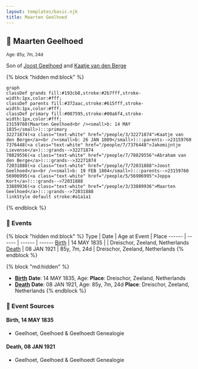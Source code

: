 ```yaml
---
layout: templates/basic.njk
title: Maarten Geelhoed
---
```

## 🔵 Maarten Geelhoed
<small>Age: 85y, 7m, 24d</small>

Son of [Joost Geelhoed](/people/7/72031888) and [Kaatje van den Berge](/people/3/32271874)

{% block "hidden md:block" %}
```mermaid
graph
classDef grands fill:#193cb8,stroke:#2b7fff,stroke-width:1px,color:#fff;
classDef parents fill:#372aac,stroke:#615fff,stroke-width:1px,color:#fff;
classDef primary fill:#007595,stroke:#00a6f4,stroke-width:1px,color:#fff;
23159760(Maarten Geelhoed<br /><small>b: 14 MAY 1835</small>):::primary
32271874(<a class="text-white" href="/people/3/32271874">Kaatje van den Berge</a><br /><small>b: 26 JAN 1809</small>):::parents-->23159760
7376448(<a class="text-white" href="/people/7/7376448">Jakomijntje Lievense</a>):::grands-->32271874
78829556(<a class="text-white" href="/people/7/78829556">Abraham van den Berge</a>):::grands-->32271874
72031888(<a class="text-white" href="/people/7/72031888">Joost Geelhoed</a><br /><small>b: 19 FEB 1804</small>):::parents-->23159760
56906995(<a class="text-white" href="/people/5/56906995">Joppa Kort</a>):::grands-->72031888
33889936(<a class="text-white" href="/people/3/33889936">Maarten Geelhoed</a>):::grands-->72031888
linkStyle default stroke:#a1a1a1
```
{% endblock %}

### 📆 Events

{% block "hidden md:block" %}
Type | Date | Age at Event | Place
------ | ------ | ------ | ------
[Birth](#event-event-2) | 14 MAY 1835 |  | Dreischor, Zeeland, Netherlands
[Death](#event-event-3) | 08 JAN 1921 | 85y, 7m, 24d | Dreischor, Zeeland, Netherlands
{% endblock %}

{% block "md:hidden" %}
- **[Birth](#event-event-2)**
**Date**: 14 MAY 1835, Age:
**Place**: Dreischor, Zeeland, Netherlands
- **[Death](#event-event-3)**
**Date**: 08 JAN 1921, Age: 85y, 7m, 24d
**Place**: Dreischor, Zeeland, Netherlands
{% endblock %}

### 📰 Event Sources

#### <a id="event-event-2"></a> Birth, 14 MAY 1835
* Geelhoet, Geelhoed & Geelhoedt Genealogie

#### <a id="event-event-3"></a> Death, 08 JAN 1921
* Geelhoet, Geelhoed & Geelhoedt Genealogie
